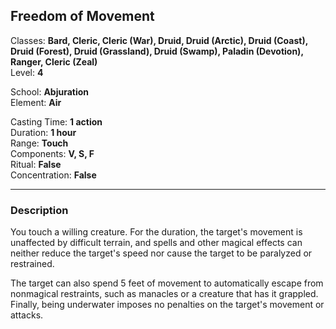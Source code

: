 ## Freedom of Movement

Classes: **Bard, Cleric, Cleric (War), Druid, Druid (Arctic), Druid (Coast), Druid (Forest), Druid (Grassland), Druid (Swamp), Paladin (Devotion), Ranger, Cleric (Zeal)**  
Level: **4**  

School: **Abjuration**  
Element: **Air**  

Casting Time: **1 action**  
Duration: **1 hour**  
Range: **Touch**  
Components: **V, S, F**  
Ritual: **False**  
Concentration: **False**  

------

### Description

You touch a willing creature. For the duration, the target's movement is unaffected by difficult terrain, and spells and other magical effects can neither reduce the target's speed nor cause the target to be paralyzed or restrained.

The target can also spend 5 feet of movement to automatically escape from nonmagical restraints, such as manacles or a creature that has it grappled. Finally, being underwater imposes no penalties on the target's movement or attacks.